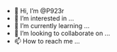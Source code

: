 - 👋 Hi, I’m @P923r
- 👀 I’m interested in ...
- 🌱 I’m currently learning ...
- 💞️ I’m looking to collaborate on ...
- 📫 How to reach me ...

<!---
P923r/P923r is a ✨ special ✨ repository because its `README.md` (this file) appears on your GitHub profile.
You can click the Preview link to take a look at your changes.
--->
